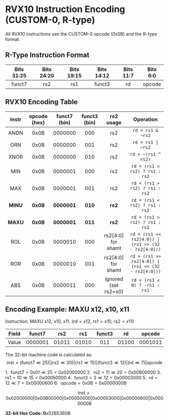 # RVX10 Instruction Encoding (CUSTOM-0, R-type)

All RVX10 instructions use the CUSTOM-0 opcode (0x0B) and the R-type format.

## R-Type Instruction Format

| Bits 31:25 | Bits 24:20 | Bits 19:15 | Bits 14:12 | Bits 11:7 | Bits 6:0 |
| :---: | :---: | :---: | :---: | :---: | :---: |
| funct7 | rs2 | rs1 | funct3 | rd | opcode |

## RVX10 Encoding Table

| Instr | opcode (hex) | funct7 (bin) | funct3 (bin) | rs2 usage | Operation |
| :---: | :---: | :---: | :---: | :---: | :---: |
| ANDN | 0x0B | 0000000 | 000 | rs2 | `rd = rs1 & ~rs2` |
| ORN | 0x0B | 0000000 | 001 | rs2 | `rd = rs1 \| ~rs2` |
| XNOR | 0x0B | 0000000 | 010 | rs2 | `rd = ~(rs1 ^ rs2)` |
| MIN | 0x0B | 0000001 | 000 | rs2 | `rd = (rs1 < rs2) ? rs1 : rs2` |
| MAX | 0x0B | 0000001 | 001 | rs2 | `rd = (rs1 > rs2) ? rs1 : rs2` |
| **MINU** | **0x0B** | **0000001** | **010** | **rs2** | `rd = (rs1 < rs2) ? rs1 : rs2` |
| **MAXU** | **0x0B** | **0000001** | **011** | **rs2** | `rd = (rs1 > rs2) ? rs1 : rs2` |
| ROL | 0x0B | 0000010 | 000 | rs2[4:0] for shamt | `rd = (rs1 << rs2[4:0]) \| (rs1 >> (32 - rs2[4:0]))` |
| ROR | 0x0B | 0000010 | 001 | rs2[4:0] for shamt | `rd = (rs1 >> rs2[4:0]) \| (rs1 << (32 - rs2[4:0]))` |
| ABS | 0x0B | 0000011 | 000 | ignored (set rs2=x0) | `rd = (rs1 < 0) ? -rs1 : rs1` |

##  Encoding Example: $\text{MAXU}$ x12, x10, x11

Instruction: $\text{MAXU}$ x12, x10, x11. ($rd=x12$, $rs1=x10$, $rs2=x11$)

| Field | funct7 | rs2 | rs1 | funct3 | rd | opcode |
| :---: | :---: | :---: | :---: | :---: | :---: | :---: |
| Value | 0000001 | 01011 | 01010 | 011 | 01100 | 0001011 |

The 32-bit machine code is calculated as:
$$\text{inst} = (\text{funct7}\ll25) | (\text{rs2}\ll20) | (\text{rs1}\ll15) | (\text{funct3}\ll12) | (\text{rd}\ll7) | \text{opcode}$$

1.  $\text{funct7} = 0\text{x01} \ll 25 = 0\text{x02000000}$
2.  $\text{rs2} = 11 \ll 20 = 0\text{x00B00000}$
3.  $\text{rs1} = 10 \ll 15 = 0\text{x00050000}$
4.  $\text{funct3} = 3 \ll 12 = 0\text{x00003000}$
5.  $\text{rd} = 12 \ll 7 = 0\text{x00000600}$
6.  $\text{opcode} = 0\text{x0B} = 0\text{x0000000B}$

$$\text{inst} = 0\text{x02000000} | 0\text{x00B00000} | 0\text{x00050000} | 0\text{x00003000} | 0\text{x00000600} | 0\text{x0000000B}$$

**32-bit Hex Code:** $\mathbf{0\text{x02B5360B}}$
